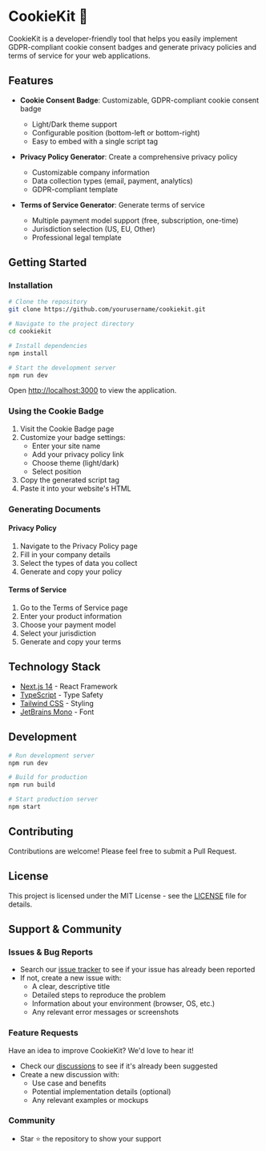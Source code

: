 # CookieKit 🍪

CookieKit is a developer-friendly tool that helps you easily implement GDPR-compliant cookie consent badges and generate privacy policies and terms of service for your web applications.

## Features

- **Cookie Consent Badge**: Customizable, GDPR-compliant cookie consent badge

  - Light/Dark theme support
  - Configurable position (bottom-left or bottom-right)
  - Easy to embed with a single script tag

- **Privacy Policy Generator**: Create a comprehensive privacy policy

  - Customizable company information
  - Data collection types (email, payment, analytics)
  - GDPR-compliant template

- **Terms of Service Generator**: Generate terms of service
  - Multiple payment model support (free, subscription, one-time)
  - Jurisdiction selection (US, EU, Other)
  - Professional legal template

## Getting Started

### Installation

```bash
# Clone the repository
git clone https://github.com/yourusername/cookiekit.git

# Navigate to the project directory
cd cookiekit

# Install dependencies
npm install

# Start the development server
npm run dev
```

Open [http://localhost:3000](http://localhost:3000) to view the application.

### Using the Cookie Badge

1. Visit the Cookie Badge page
2. Customize your badge settings:
   - Enter your site name
   - Add your privacy policy link
   - Choose theme (light/dark)
   - Select position
3. Copy the generated script tag
4. Paste it into your website's HTML

### Generating Documents

#### Privacy Policy

1. Navigate to the Privacy Policy page
2. Fill in your company details
3. Select the types of data you collect
4. Generate and copy your policy

#### Terms of Service

1. Go to the Terms of Service page
2. Enter your product information
3. Choose your payment model
4. Select your jurisdiction
5. Generate and copy your terms

## Technology Stack

- [Next.js 14](https://nextjs.org/) - React Framework
- [TypeScript](https://www.typescriptlang.org/) - Type Safety
- [Tailwind CSS](https://tailwindcss.com/) - Styling
- [JetBrains Mono](https://www.jetbrains.com/lp/mono/) - Font

## Development

```bash
# Run development server
npm run dev

# Build for production
npm run build

# Start production server
npm start
```

## Contributing

Contributions are welcome! Please feel free to submit a Pull Request.

## License

This project is licensed under the MIT License - see the [LICENSE](LICENSE) file for details.

## Support & Community

### Issues & Bug Reports

- Search our [issue tracker](https://github.com/ezequiasaramburu/cookiekit/issues) to see if your issue has already been reported
- If not, create a new issue with:
  - A clear, descriptive title
  - Detailed steps to reproduce the problem
  - Information about your environment (browser, OS, etc.)
  - Any relevant error messages or screenshots

### Feature Requests

Have an idea to improve CookieKit? We'd love to hear it!

- Check our [discussions](https://github.com/ezequiasaramburu/cookiekit/discussions) to see if it's already been suggested
- Create a new discussion with:
  - Use case and benefits
  - Potential implementation details (optional)
  - Any relevant examples or mockups

### Community

- Star ⭐ the repository to show your support

